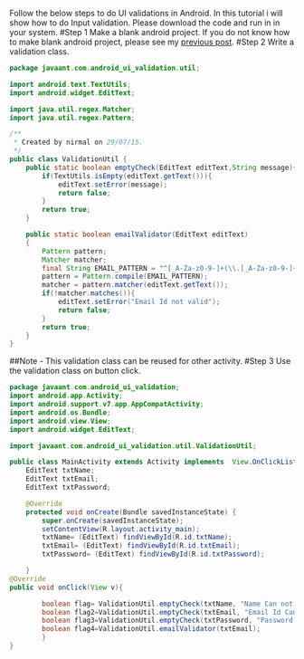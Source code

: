 Follow the below steps to do UI validations in Android. In this tutorial i will show how to do Input validation. Please download the code and run in in your system.
#Step 1
Make a blank android project. If you do not know how to make blank android project, please see my [previous post](http://javaant.com/hello-world-using-android-studio-1-0/#.Vki2PfkrK00).
#Step 2
Write a validation class.

```java
package javaant.com.android_ui_validation.util;

import android.text.TextUtils;
import android.widget.EditText;

import java.util.regex.Matcher;
import java.util.regex.Pattern;

/**
 * Created by nirmal on 29/07/15.
 */
public class ValidationUtil {
    public static boolean emptyCheck(EditText editText,String message){
        if(TextUtils.isEmpty(editText.getText())){
            editText.setError(message);
            return false;
        }
        return true;
    }

    public static boolean emailValidator(EditText editText)
    {
        Pattern pattern;
        Matcher matcher;
        final String EMAIL_PATTERN = "^[_A-Za-z0-9-]+(\\.[_A-Za-z0-9-]+)*@[A-Za-z0-9]+(\\.[A-Za-z0-9]+)*(\\.[A-Za-z]{2,})$";
        pattern = Pattern.compile(EMAIL_PATTERN);
        matcher = pattern.matcher(editText.getText());
        if(!matcher.matches()){
            editText.setError("Email Id not valid");
            return false;
        }
        return true;
    }
}
```
##Note - 
This validation class can be reused for other activity.
#Step 3
Use the validation class on button click.
```java
package javaant.com.android_ui_validation;
import android.app.Activity;
import android.support.v7.app.AppCompatActivity;
import android.os.Bundle;
import android.view.View;
import android.widget.EditText;

import javaant.com.android_ui_validation.util.ValidationUtil;

public class MainActivity extends Activity implements  View.OnClickListener {
    EditText txtName;
    EditText txtEmail;
    EditText txtPassword;

    @Override
    protected void onCreate(Bundle savedInstanceState) {
        super.onCreate(savedInstanceState);
        setContentView(R.layout.activity_main);
        txtName= (EditText) findViewById(R.id.txtName);
        txtEmail= (EditText) findViewById(R.id.txtEmail);
        txtPassword= (EditText) findViewById(R.id.txtPassword);

    }
@Override
public void onClick(View v){

        boolean flag= ValidationUtil.emptyCheck(txtName, "Name Can not be blank");
        boolean flag2=ValidationUtil.emptyCheck(txtEmail, "Email Id Can not be blank");
        boolean flag3=ValidationUtil.emptyCheck(txtPassword, "Password  Can not be blank");
        boolean flag4=ValidationUtil.emailValidator(txtEmail);
        }
}
```
